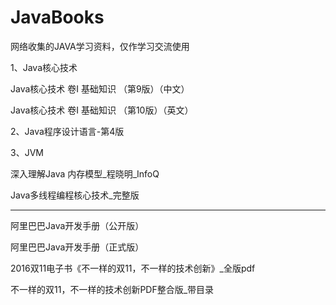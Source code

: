 # JavaBooks
网络收集的JAVA学习资料，仅作学习交流使用  

1、Java核心技术

Java核心技术 卷I 基础知识 （第9版）（中文）

Java核心技术 卷I 基础知识 （第10版）（英文）  



2、Java程序设计语言-第4版



3、JVM

深入理解Java 内存模型_程晓明_InfoQ

Java多线程编程核心技术_完整版



------------------------------------

阿里巴巴Java开发手册（公开版）

阿里巴巴Java开发手册（正式版）

2016双11电子书《不一样的双11，不一样的技术创新》_全版pdf  

不一样的双11，不一样的技术创新PDF整合版_带目录  

